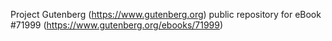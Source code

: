 Project Gutenberg (https://www.gutenberg.org) public repository
for eBook #71999 (https://www.gutenberg.org/ebooks/71999)
